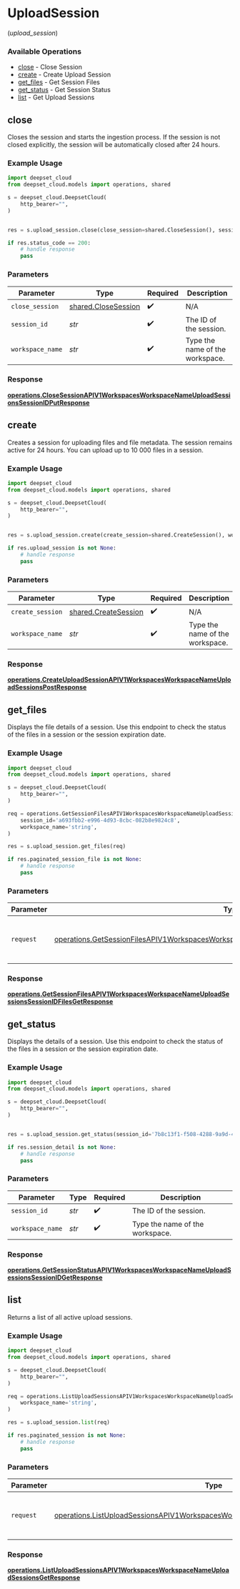 # UploadSession
(*upload_session*)

### Available Operations

* [close](#close) - Close Session
* [create](#create) - Create Upload Session
* [get_files](#get_files) - Get Session Files
* [get_status](#get_status) - Get Session Status
* [list](#list) - Get Upload Sessions

## close

Closes the session and starts the ingestion process.
If the session is not closed explicitly, the session will be automatically closed after 24 hours.

### Example Usage

```python
import deepset_cloud
from deepset_cloud.models import operations, shared

s = deepset_cloud.DeepsetCloud(
    http_bearer="",
)


res = s.upload_session.close(close_session=shared.CloseSession(), session_id='858bd1fe-535f-4534-856e-5d2a350c163f', workspace_name='string')

if res.status_code == 200:
    # handle response
    pass
```

### Parameters

| Parameter                                                  | Type                                                       | Required                                                   | Description                                                |
| ---------------------------------------------------------- | ---------------------------------------------------------- | ---------------------------------------------------------- | ---------------------------------------------------------- |
| `close_session`                                            | [shared.CloseSession](../../models/shared/closesession.md) | :heavy_check_mark:                                         | N/A                                                        |
| `session_id`                                               | *str*                                                      | :heavy_check_mark:                                         | The ID of the session.                                     |
| `workspace_name`                                           | *str*                                                      | :heavy_check_mark:                                         | Type the name of the workspace.                            |


### Response

**[operations.CloseSessionAPIV1WorkspacesWorkspaceNameUploadSessionsSessionIDPutResponse](../../models/operations/closesessionapiv1workspacesworkspacenameuploadsessionssessionidputresponse.md)**


## create

Creates a session for uploading files and file metadata. The session remains active for 24 hours. You can upload up to 10 000 files in a session.

### Example Usage

```python
import deepset_cloud
from deepset_cloud.models import operations, shared

s = deepset_cloud.DeepsetCloud(
    http_bearer="",
)


res = s.upload_session.create(create_session=shared.CreateSession(), workspace_name='string')

if res.upload_session is not None:
    # handle response
    pass
```

### Parameters

| Parameter                                                    | Type                                                         | Required                                                     | Description                                                  |
| ------------------------------------------------------------ | ------------------------------------------------------------ | ------------------------------------------------------------ | ------------------------------------------------------------ |
| `create_session`                                             | [shared.CreateSession](../../models/shared/createsession.md) | :heavy_check_mark:                                           | N/A                                                          |
| `workspace_name`                                             | *str*                                                        | :heavy_check_mark:                                           | Type the name of the workspace.                              |


### Response

**[operations.CreateUploadSessionAPIV1WorkspacesWorkspaceNameUploadSessionsPostResponse](../../models/operations/createuploadsessionapiv1workspacesworkspacenameuploadsessionspostresponse.md)**


## get_files

Displays the file details of a session. Use this endpoint to check the status of the files in a session or the session expiration date.

### Example Usage

```python
import deepset_cloud
from deepset_cloud.models import operations, shared

s = deepset_cloud.DeepsetCloud(
    http_bearer="",
)

req = operations.GetSessionFilesAPIV1WorkspacesWorkspaceNameUploadSessionsSessionIDFilesGetRequest(
    session_id='a693fbb2-e996-4d93-8cbc-082b8e9824c8',
    workspace_name='string',
)

res = s.upload_session.get_files(req)

if res.paginated_session_file is not None:
    # handle response
    pass
```

### Parameters

| Parameter                                                                                                                                                                                                    | Type                                                                                                                                                                                                         | Required                                                                                                                                                                                                     | Description                                                                                                                                                                                                  |
| ------------------------------------------------------------------------------------------------------------------------------------------------------------------------------------------------------------ | ------------------------------------------------------------------------------------------------------------------------------------------------------------------------------------------------------------ | ------------------------------------------------------------------------------------------------------------------------------------------------------------------------------------------------------------ | ------------------------------------------------------------------------------------------------------------------------------------------------------------------------------------------------------------ |
| `request`                                                                                                                                                                                                    | [operations.GetSessionFilesAPIV1WorkspacesWorkspaceNameUploadSessionsSessionIDFilesGetRequest](../../models/operations/getsessionfilesapiv1workspacesworkspacenameuploadsessionssessionidfilesgetrequest.md) | :heavy_check_mark:                                                                                                                                                                                           | The request object to use for the request.                                                                                                                                                                   |


### Response

**[operations.GetSessionFilesAPIV1WorkspacesWorkspaceNameUploadSessionsSessionIDFilesGetResponse](../../models/operations/getsessionfilesapiv1workspacesworkspacenameuploadsessionssessionidfilesgetresponse.md)**


## get_status

Displays the details of a session. Use this endpoint to check the status of the files in a session or the session expiration date.

### Example Usage

```python
import deepset_cloud
from deepset_cloud.models import operations, shared

s = deepset_cloud.DeepsetCloud(
    http_bearer="",
)


res = s.upload_session.get_status(session_id='7b8c13f1-f508-4288-9a9d-4f095d2fd2e9', workspace_name='string')

if res.session_detail is not None:
    # handle response
    pass
```

### Parameters

| Parameter                       | Type                            | Required                        | Description                     |
| ------------------------------- | ------------------------------- | ------------------------------- | ------------------------------- |
| `session_id`                    | *str*                           | :heavy_check_mark:              | The ID of the session.          |
| `workspace_name`                | *str*                           | :heavy_check_mark:              | Type the name of the workspace. |


### Response

**[operations.GetSessionStatusAPIV1WorkspacesWorkspaceNameUploadSessionsSessionIDGetResponse](../../models/operations/getsessionstatusapiv1workspacesworkspacenameuploadsessionssessionidgetresponse.md)**


## list

Returns a list of all active upload sessions.

### Example Usage

```python
import deepset_cloud
from deepset_cloud.models import operations, shared

s = deepset_cloud.DeepsetCloud(
    http_bearer="",
)

req = operations.ListUploadSessionsAPIV1WorkspacesWorkspaceNameUploadSessionsGetRequest(
    workspace_name='string',
)

res = s.upload_session.list(req)

if res.paginated_session is not None:
    # handle response
    pass
```

### Parameters

| Parameter                                                                                                                                                                              | Type                                                                                                                                                                                   | Required                                                                                                                                                                               | Description                                                                                                                                                                            |
| -------------------------------------------------------------------------------------------------------------------------------------------------------------------------------------- | -------------------------------------------------------------------------------------------------------------------------------------------------------------------------------------- | -------------------------------------------------------------------------------------------------------------------------------------------------------------------------------------- | -------------------------------------------------------------------------------------------------------------------------------------------------------------------------------------- |
| `request`                                                                                                                                                                              | [operations.ListUploadSessionsAPIV1WorkspacesWorkspaceNameUploadSessionsGetRequest](../../models/operations/listuploadsessionsapiv1workspacesworkspacenameuploadsessionsgetrequest.md) | :heavy_check_mark:                                                                                                                                                                     | The request object to use for the request.                                                                                                                                             |


### Response

**[operations.ListUploadSessionsAPIV1WorkspacesWorkspaceNameUploadSessionsGetResponse](../../models/operations/listuploadsessionsapiv1workspacesworkspacenameuploadsessionsgetresponse.md)**

